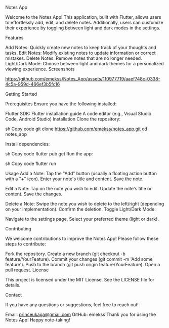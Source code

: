 Notes App

Welcome to the Notes App! This application, built with Flutter, allows users to effortlessly add, edit, and delete notes. Additionally, users can customize their experience by toggling between light and dark modes in the settings.

Features

Add Notes: Quickly create new notes to keep track of your thoughts and tasks.
Edit Notes: Modify existing notes to update information or correct mistakes.
Delete Notes: Remove notes that are no longer needed.
Light/Dark Mode: Choose between light and dark themes for a personalized viewing experience.
Screenshots



https://github.com/emekss/Notes_App/assets/110977719/aaef748c-0338-4c5a-959d-466ef3b5fc16



Getting Started

Prerequisites
Ensure you have the following installed:

Flutter SDK: Flutter installation guide
A code editor (e.g., Visual Studio Code, Android Studio)
Installation
Clone the repository:

sh
Copy code
git clone https://github.com/emekss/notes_app.git
cd notes_app

Install dependencies:

sh
Copy code
flutter pub get
Run the app:

sh
Copy code
flutter run

Usage
Add a Note:
Tap the "Add" button (usually a floating action button with a "+" icon).
Enter your note's title and content.
Save the note.

Edit a Note:
Tap on the note you wish to edit.
Update the note's title or content.
Save the changes.

Delete a Note:
Swipe the note you wish to delete to the left/right (depending on your implementation).
Confirm the deletion.
Toggle Light/Dark Mode:

Navigate to the settings page.
Select your preferred theme (light or dark).

Contributing

We welcome contributions to improve the Notes App! Please follow these steps to contribute:

Fork the repository.
Create a new branch (git checkout -b feature/YourFeature).
Commit your changes (git commit -m 'Add some feature').
Push to the branch (git push origin feature/YourFeature).
Open a pull request.
License

This project is licensed under the MIT License. See the LICENSE file for details.

Contact

If you have any questions or suggestions, feel free to reach out!

Email: princeukaga@gmail.com
GitHub: emekss
Thank you for using the Notes App! Happy note-taking!

